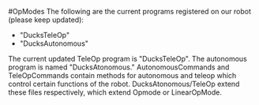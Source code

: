 #OpModes
The following are the current programs registered on our robot (please keep updated):
* "DucksTeleOp"
* "DucksAutonomous"

The current updated TeleOp program is "DucksTeleOp". 
The autonomous program is named "DucksAtonomous."
AutonomousCommands and TeleOpCommands contain methods for autonomous and teleop which control certain functions of the robot. DucksAtonomous/TeleOp extend these files respectively, which extend Opmode or LinearOpMode.
